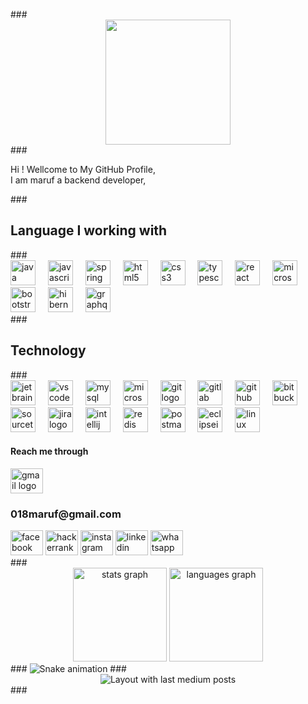 <p align="center"></p>
###
<div align="center">
    <img height="200" src="https://media.giphy.com/media/3iyKHMIKg5VWG6qHUm/giphy.gif">
</div>
###
<p align="left">
    Hi !  Wellcome to My GitHub Profile,
    <br>
    I am maruf a backend developer,
</p>
###
<h2 align="left">Language I working with</h2>
###
<div align="left">
    <img src="https://cdn.jsdelivr.net/gh/devicons/devicon/icons/java/java-original.svg" height="40" alt="java logo">
    <img width="12">
    <img src="https://cdn.jsdelivr.net/gh/devicons/devicon/icons/javascript/javascript-original.svg" height="40" alt="javascript logo">
    <img width="12">
    <img src="https://cdn.jsdelivr.net/gh/devicons/devicon/icons/spring/spring-original.svg" height="40" alt="spring logo">
    <img width="12">
    <img src="https://cdn.jsdelivr.net/gh/devicons/devicon/icons/html5/html5-original.svg" height="40" alt="html5 logo">
    <img width="12">
    <img src="https://cdn.jsdelivr.net/gh/devicons/devicon/icons/css3/css3-original.svg" height="40" alt="css3 logo">
    <img width="12">
    <img src="https://cdn.jsdelivr.net/gh/devicons/devicon/icons/typescript/typescript-original.svg" height="40" alt="typescript logo">
    <img width="12">
    <img src="https://cdn.jsdelivr.net/gh/devicons/devicon/icons/react/react-original.svg" height="40" alt="react logo">
    <img width="12">
    <img src="https://cdn.simpleicons.org/microsoftsqlserver/CC2927" height="40" alt="microsoftsqlserver logo">
    <img width="12">
    <img src="https://cdn.simpleicons.org/bootstrap/7952B3" height="40" alt="bootstrap logo">
    <img width="12">
    <img src="https://skillicons.dev/icons?i=hibernate" height="40" alt="hibernate logo">
    <img width="12">
    <img src="https://skillicons.dev/icons?i=graphql" height="40" alt="graphql logo">
</div>
###
<h2 align="left">Technology</h2>
###
<div align="left">
    <img src="https://cdn.jsdelivr.net/gh/devicons/devicon/icons/jetbrains/jetbrains-original.svg" height="40" alt="jetbrains logo">
    <img width="12">
    <img src="https://cdn.jsdelivr.net/gh/devicons/devicon/icons/vscode/vscode-original.svg" height="40" alt="vscode logo">
    <img width="12">
    <img src="https://cdn.jsdelivr.net/gh/devicons/devicon/icons/mysql/mysql-original.svg" height="40" alt="mysql logo">
    <img width="12">
    <img src="https://cdn.jsdelivr.net/gh/devicons/devicon/icons/microsoftsqlserver/microsoftsqlserver-plain.svg" height="40" alt="microsoftsqlserver logo">
    <img width="12">
    <img src="https://cdn.jsdelivr.net/gh/devicons/devicon/icons/git/git-original.svg" height="40" alt="git logo">
    <img width="12">
    <img src="https://cdn.jsdelivr.net/gh/devicons/devicon/icons/gitlab/gitlab-original.svg" height="40" alt="gitlab logo">
    <img width="12">
    <img src="https://cdn.jsdelivr.net/gh/devicons/devicon/icons/github/github-original.svg" height="40" alt="github logo">
    <img width="12">
    <img src="https://cdn.jsdelivr.net/gh/devicons/devicon/icons/bitbucket/bitbucket-original.svg" height="40" alt="bitbucket logo">
    <img width="12">
    <img src="https://cdn.jsdelivr.net/gh/devicons/devicon/icons/sourcetree/sourcetree-original.svg" height="40" alt="sourcetree logo">
    <img width="12">
    <img src="https://cdn.jsdelivr.net/gh/devicons/devicon/icons/jira/jira-original.svg" height="40" alt="jira logo">
    <img width="12">
    <img src="https://cdn.jsdelivr.net/gh/devicons/devicon/icons/intellij/intellij-original.svg" height="40" alt="intellij logo">
    <img width="12">
    <img src="https://cdn.jsdelivr.net/gh/devicons/devicon/icons/redis/redis-original.svg" height="40" alt="redis logo">
    <img width="12">
    <img src="https://skillicons.dev/icons?i=postman" height="40" alt="postman logo">
    <img width="12">
    <img src="https://skillicons.dev/icons?i=eclipse" height="40" alt="eclipseide logo">
    <img width="12">
    <img src="https://skillicons.dev/icons?i=linux" height="40" alt="linux logo">
</div>
<h4 align="left">Reach me through</h4>
<div align="left">
    <div align="left">
        <img
            src="https://raw.githubusercontent.com/maurodesouza/profile-readme-generator/master/src/assets/icons/social/gmail/default.svg"
            width="52"
            height="40"
            alt="gmail logo"
        >
        <span><h3>018maruf@gmail.com</h3></span>        
    </div>
    <img
        src="https://raw.githubusercontent.com/maurodesouza/profile-readme-generator/master/src/assets/icons/social/facebook/default.svg"
        width="52"
        height="40"
        alt="facebook logo"
    >
    <img
        src="https://raw.githubusercontent.com/maurodesouza/profile-readme-generator/master/src/assets/icons/social/hackerrank/default.svg"
        width="52"
        height="40"
        alt="hackerrank logo"
    >
    <img
        src="https://raw.githubusercontent.com/maurodesouza/profile-readme-generator/master/src/assets/icons/social/instagram/default.svg"
        width="52"
        height="40"
        alt="instagram logo"
    >
    <img
        src="https://raw.githubusercontent.com/maurodesouza/profile-readme-generator/master/src/assets/icons/social/linkedin/default.svg"
        width="52"
        height="40"
        alt="linkedin logo"
    >
    <img
        src="https://raw.githubusercontent.com/maurodesouza/profile-readme-generator/master/src/assets/icons/social/whatsapp/default.svg"
        width="52"
        height="40"
        alt="whatsapp logo"
    >
</div>
###
<div align="center">
    <img src="https://github-readme-stats.vercel.app/api?username=maruf409&hide_title=false&hide_rank=false&show_icons=true&include_all_commits=true&count_private=true&disable_animations=false&theme=dracula&locale=en&hide_border=false&order=1" height="150" alt="stats graph">
    <img src="https://github-readme-stats.vercel.app/api/top-langs?username=maruf409&locale=en&hide_title=false&layout=compact&card_width=320&langs_count=5&theme=dracula&hide_border=false&order=2" height="150" alt="languages graph">
</div>
###
<img src="https://raw.githubusercontent.com/maruf409/maruf409/output/snake.svg" alt="Snake animation">
###
<div align="center">
    <img src="https://github-read-medium-git-main.pahlevikun.vercel.app/latest?limit=4&username=https://github.com/maruf409" alt="Layout with last medium posts">
</div>
###
